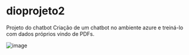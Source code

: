 # dioprojeto2
Projeto do chatbot
Criação de um chatbot no ambiente azure e treiná-lo com dados próprios vindo de PDFs.


![image](https://github.com/user-attachments/assets/30c8333a-c1cf-47c8-9fe0-48e6fec38860)
